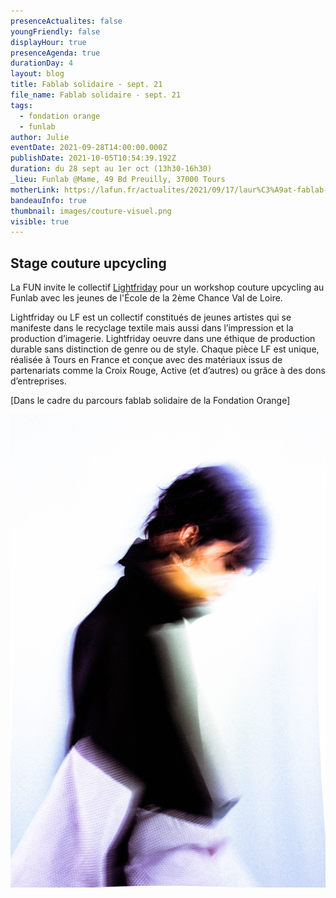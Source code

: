 ```yaml
---
presenceActualites: false
youngFriendly: false
displayHour: true
presenceAgenda: true
durationDay: 4
layout: blog
title: Fablab solidaire - sept. 21
file_name: Fablab solidaire - sept. 21
tags:
  - fondation orange
  - funlab
author: Julie
eventDate: 2021-09-28T14:00:00.000Z
publishDate: 2021-10-05T10:54:39.192Z
duration: du 28 sept au 1er oct (13h30-16h30)
_lieu: Funlab @Mame, 49 Bd Preuilly, 37000 Tours
motherLink: https://lafun.fr/actualites/2021/09/17/laur%C3%A9at-fablab-solidaire-2021/
bandeauInfo: true
thumbnail: images/couture-visuel.png
visible: true
---
```

## Stage couture upcycling

La FUN invite le collectif [Lightfriday](https://www.lightfriday.com/) pour un workshop couture upcycling au Funlab avec les jeunes de l'École de la 2ème Chance Val de Loire.

Lightfriday ou LF est un collectif constitués de jeunes artistes qui se manifeste dans le recyclage textile mais aussi dans l’impression et la production d’imagerie. Lightfriday oeuvre dans une éthique de production durable sans distinction de genre ou de style. 
Chaque pièce LF est unique, réalisée à Tours en France et conçue avec des matériaux issus de partenariats comme la Croix Rouge, Active (et d’autres) ou grâce à des dons d’entreprises.

[Dans le cadre du parcours fablab solidaire de la Fondation Orange]

![](images/img_84061612748487581.jpeg)